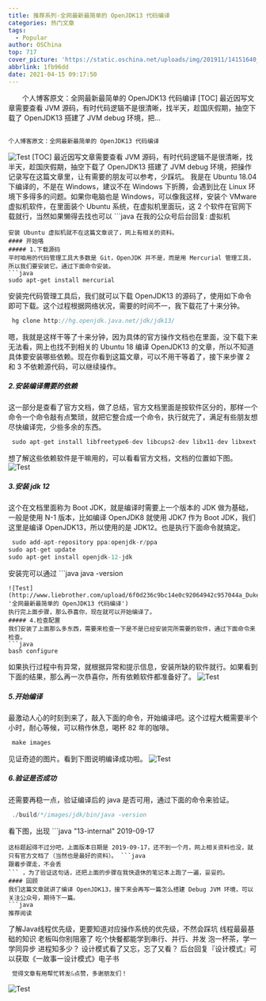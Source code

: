 ```yaml
---
title: 推荐系列-全网最新最简单的 OpenJDK13 代码编译
categories: 热门文章
tags:
  - Popular
author: OSChina
top: 717
cover_picture: 'https://static.oschina.net/uploads/img/201911/14151640_gtZF.jpg'
abbrlink: 1fb96dd
date: 2021-04-15 09:17:50
---
```


&emsp;&emsp;个人博客原文：全网最新最简单的 OpenJDK13 代码编译 [TOC] 最近因写文章需要查看 JVM 源码，有时代码逻辑不是很清晰，找半天，趁国庆假期，抽空下载了 OpenJDK13 搭建了 JVM debug 环境，把...
<!-- more -->

                                                                                                                                                                                        个人博客原文：全网最新最简单的 OpenJDK13 代码编译 
![Test](http://www.liebrother.com/upload/6f0d236c9bc14e0c92064942c957044a_Dukenocoffeecup768x531.jpg  '全网最新最简单的 OpenJDK13 代码编译') 
[TOC] 
最近因写文章需要查看 JVM 源码，有时代码逻辑不是很清晰，找半天，趁国庆假期，抽空下载了 OpenJDK13 搭建了 JVM debug 环境，把操作记录写在这篇文章里，让有需要的朋友可以参考，少踩坑。 
我是在 Ubuntu 18.04 下编译的，不是在 Windows，建议不在 Windows 下折腾，会遇到比在 Linux 环境下多得多的问题。如果你电脑也是 Windows，可以像我这样，安装个 VMware 虚拟机软件，在里面装个 Ubuntu 系统，在虚拟机里面玩，这 2 个软件在官网下载就行，当然如果懒得去找也可以 ```java 
  在我的公众号后台回复: 虚拟机
  ```  获取 VMware 软件和 Ubuntu 18.04 镜像。 
安装 Ubuntu 虚拟机就不在这篇文章说了，网上有相关的资料。 
#### 开始咯 
##### 1.下载源码 
平时咱用的代码管理工具大多数是 Git，OpenJDK 并不是，而是用 Mercurial 管理工具，所以我们要安装它。通过下面命令安装。 
 ```java 
  sudo apt-get install mercurial

  ```  
安装完代码管理工具后，我们就可以下载 OpenJDK13 的源码了，使用如下命令即可下载。这个过程根据网络状况，需要的时间不一，我下载花了十来分钟。 
 ```java 
  hg clone http://hg.openjdk.java.net/jdk/jdk13/

  ```  
嗯，我就是这样干等了十来分钟，因为具体的官方操作文档也在里面，没下载下来无法看，网上也找不到相关的 Ubuntu 18 编译 OpenJDK13 的文章，所以不知道具体要安装哪些依赖。现在你看到这篇文章，可以不用干等着了，接下来步骤 2 和 3 不依赖源代码，可以继续操作。 
##### 2.安装编译需要的依赖 
这一部分是查看了官方文档，做了总结，官方文档里面是按软件区分的，那样一个命令一个命令敲有点繁琐，就把它整合成一个命令，执行就完了，满足有些朋友想尽快编译完，少些多余的东西。 
 ```java 
  sudo apt-get install libfreetype6-dev libcups2-dev libx11-dev libxext-dev libxrender-dev libxrandr-dev libxtst-dev libxt-dev libasound2-dev libffi-dev autoconf gcc clang libfontconfig1-dev

  ```  
想了解这些依赖软件是干嘛用的，可以看看官方文档，文档的位置如下图。 
![Test](http://www.liebrother.com/upload/6f0d236c9bc14e0c92064942c957044a_Dukenocoffeecup768x531.jpg  '全网最新最简单的 OpenJDK13 代码编译') 
##### 3.安装 jdk 12 
这个在文档里面称为 Boot JDK，就是编译时需要上一个版本的 JDK 做为基础，一般是使用 N-1 版本，比如编译 OpenJDK8 就使用 JDK7 作为 Boot JDK，我们这里是编译 OpenJDK13，所以使用的是 JDK12。也是执行下面命令就搞定。 
 ```java 
  sudo add-apt-repository ppa:openjdk-r/ppa
sudo apt-get update
sudo apt-get install openjdk-12-jdk

  ```  
安装完可以通过  ```java 
  java -version
  ```  来验证一下是否成功安装。见到如下结果就妥妥的。 
![Test](http://www.liebrother.com/upload/6f0d236c9bc14e0c92064942c957044a_Dukenocoffeecup768x531.jpg  '全网最新最简单的 OpenJDK13 代码编译') 
执行完上面步骤，那么恭喜你，现在就可以开始编译了。 
##### 4.检查配置 
我们安装了上面那么多东西，需要来检查一下是不是已经安装完所需要的软件，通过下面命令来检查。 
 ```java 
  bash configure

  ```  
如果执行过程中有异常，就根据异常和提示信息，安装所缺的软件就行。如果看到下面的结果，那么再一次恭喜你，所有依赖软件都准备好了。 
![Test](http://www.liebrother.com/upload/6f0d236c9bc14e0c92064942c957044a_Dukenocoffeecup768x531.jpg  '全网最新最简单的 OpenJDK13 代码编译') 
##### 5.开始编译 
最激动人心的时刻到来了，敲入下面的命令，开始编译吧。这个过程大概需要半个小时，耐心等候，可以稍作休息，喝杯 82 年的咖啡。 
 ```java 
  make images

  ```  
见证奇迹的图片。看到下图说明编译成功啦。 
![Test](http://www.liebrother.com/upload/6f0d236c9bc14e0c92064942c957044a_Dukenocoffeecup768x531.jpg  '全网最新最简单的 OpenJDK13 代码编译') 
##### 6.验证是否成功 
还需要再稳一点，验证编译后的 java 是否可用，通过下面的命令来验证。 
 ```java 
  ./build/*/images/jdk/bin/java -version

  ```  
看下图，出现  ```java 
  "13-internal" 2019-09-17
  ```  字样，我们编译出来的 JDK13 可以用啦。 ![Test](http://www.liebrother.com/upload/6f0d236c9bc14e0c92064942c957044a_Dukenocoffeecup768x531.jpg  '全网最新最简单的 OpenJDK13 代码编译') 
这标题起得不过分吧，上面版本日期是 2019-09-17，还不到一个月，网上相关资料也没，就只有官方文档了（当然也是最好的资料）。 ```java 
  跟着步骤走，不会丢
  ``` ，为了验证这句话，还把上面的步骤在我快退休的笔记本上跑了一遍，妥妥的。 
#### 回顾 
我们这篇文章就讲了编译 OpenJDK13，接下来会再写一篇怎么搭建 Debug JVM 环境，可以关注公众号，期待下一篇。 
 ```java 
  推荐阅读
  ```  
了解Java线程优先级，更要知道对应操作系统的优先级，不然会踩坑 
线程最最基础的知识 
老板叫你别阻塞了 
吃个快餐都能学到串行、并行、并发 
泡一杯茶，学一学同异步 
进程知多少？ 
设计模式看了又忘，忘了又看？ 
后台回复『设计模式』可以获取《一故事一设计模式》电子书 
 ```java 
  觉得文章有用帮忙转发&点赞，多谢朋友们！
  ```  
![Test](http://www.liebrother.com/upload/6f0d236c9bc14e0c92064942c957044a_Dukenocoffeecup768x531.jpg  '全网最新最简单的 OpenJDK13 代码编译')
                                        